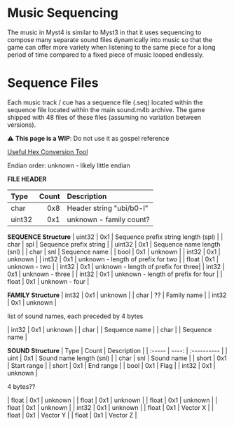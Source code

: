 # Music Sequencing

The music in Myst4 is similar to Myst3 in that it uses sequencing to compose many separate sound files dynamically into music so that the game can offer more variety when listening to the same piece for a long period of time compared to a fixed piece of music looped endlessly.

# Sequence Files

Each music track / cue has a sequence file (.seq) located within the sequence file located within the main sound.m4b archive.
The game shipped with 48 files of these files (assuming no variation between versions).

:warning: **This page is a WIP**: Do not use it as gospel reference 

[Useful Hex Conversion Tool](https://www.scadacore.com/tools/programming-calculators/online-hex-converter/)

Endian order: unknown - likely little endian

**FILE HEADER**

|  Type  | Count | Description |
| :----- | ----: | :---------- |
| char   |  0x8  | Header string "ubi/b0-l" |
| uint32 |  0x1  | unknown - family count? |


**SEQUENCE Structure**
| uint32 |  0x1  | Sequence prefix string length (spl) |
| char   |  spl  | Sequence prefix string |
| uint32 |  0x1  | Sequence name length (snl) |
| char   |  snl  | Sequence name |
| bool   |  0x1  | unknown |
| int32  |  0x1  | unknown |
| int32  |  0x1  | unknown - length of prefix for two |
| float  |  0x1  | unknown - two |
| int32  |  0x1  | unknown - length of prefix for three|
| int32  |  0x1  | unknown - three |
| int32  |  0x1  | unknown - length of prefix for four |
| float  |  0x1  | unknown - four |


**FAMILY Structure**
| int32  |  0x1  | unknown  |
| char   |  ??   | Family name |
| int32  |  0x1  | unknown |

list of sound names, each preceded by 4 bytes

| int32  |  0x1  | unknown |
| char   |       | Sequence name |
| char   |       | Sequence name |

**SOUND Structure**
|  Type  | Count | Description |
| :----- | ----: | :---------- |
| uint   |  0x1  | Sound name length (snl) |
| char   |  snl  | Sound name |
| short  |  0x1  | Start range |
| short  |  0x1  | End range |
| bool   |  0x1  | Flag |
| int32  |  0x1  | unknown  |

4 bytes??

| float  |  0x1  | unknown |
| float  |  0x1  | unknown |
| float  |  0x1  | unknown |
| float  |  0x1  | unknown |
| int32  |  0x1  | unknown |
| float  |  0x1  | Vector X |
| float  |  0x1  | Vector Y |
| float  |  0x1  | Vector Z |